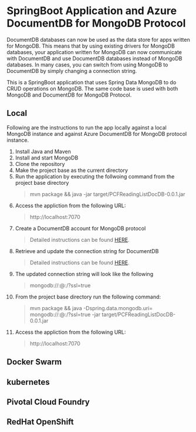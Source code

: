 # SpringBoot Application and Azure DocumentDB for MongoDB Protocol
DocumentDB databases can now be used as the data store for apps written for MongoDB. This means that by using existing drivers for MongoDB databases, your application written for MongoDB can now communicate with DocumentDB and use DocumentDB databases instead of MongoDB databases. In many cases, you can switch from using MongoDB to DocumentDB by simply changing a connection string.

This is a SpringBoot application that uses Spring Data MongoDB to do CRUD operations on MongoDB. The same code base is used with both MongoDB and DocumentDB for MongoDB Protocol.

## Local
Following are the instructions to run the app locally against a local MongoDB instance and against Azure DocumentDB for MongoDB protocol instance.
1. Install Java and Maven
2. Install and start MongoDB
3. Clone the repository
4. Make the project base as the current directory 
5. Run the application by executing the follwoing command from the project base directory
      >  mvn package && java  -jar target/PCFReadingListDocDB-0.0.1.jar 
6. Access the appliction from the following URL:
      > http://localhost:7070    
7. Create a DocumentDB account for MongoDB protocol
     > Detailed instructions can be found [HERE](https://docs.microsoft.com/en-us/azure/documentdb/documentdb-create-account).
8. Retrieve and update the connection string for DocumentDB
     > Detailed instructions can be found [HERE](https://docs.microsoft.com/en-us/azure/documentdb/documentdb-connect-mongodb-account).
9. The updated connection string will look like the following 
      > mongodb://<USERNAME>:<PASSWORD>@<HOST>:<PORT>/<DATABASE>?ssl=true
10. From the project base directory run the following command:
      > mvn package && java -Dspring.data.mongodb.uri= mongodb://<USERNAME>:<PASSWORD>@<HOST>:<PORT>/<DATABASE>?ssl=true -jar target/PCFReadingListDocDB-0.0.1.jar
11. Access the appliction from the following URL:
      > http://localhost:7070 

## Docker Swarm
## kubernetes
## Pivotal Cloud Foundry
## RedHat OpenShift
